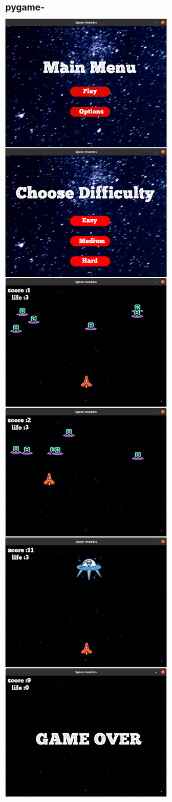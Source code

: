 # pygame-

![](https://github.com/mayankek01/pygame-/blob/main/images/menu1.png)
![](https://github.com/mayankek01/pygame-/blob/main/images/menu6.png)
![](https://github.com/mayankek01/pygame-/blob/main/images/gameplay1.png)
![](https://github.com/mayankek01/pygame-/blob/main/images/gameplay2.png)
![](https://github.com/mayankek01/pygame-/blob/main/images/menu7.png)
![](https://github.com/mayankek01/pygame-/blob/main/images/gameover.png)
